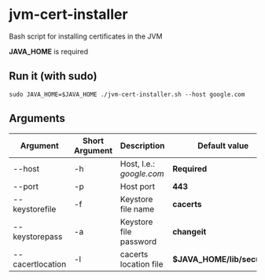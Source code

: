 # jvm-cert-installer
Bash script for installing certificates in the JVM

**JAVA_HOME** is required

## Run it (with sudo)
```
sudo JAVA_HOME=$JAVA_HOME ./jvm-cert-installer.sh --host google.com
```

## Arguments
| Argument | Short Argument | Description | Default value | 
| -------------  | ------------- | ------------- | ------------- |
| --host  | -h   | Host, I.e.: _google.com_ | **Required** |
| --port         | -p | Host port | **443** |
| --keystorefile | -f | Keystore file name | **cacerts** | 
| --keystorepass | -a | Keystore file password | **changeit** |
| --cacertlocation | -l | cacerts location file | **$JAVA_HOME/lib/security** |
